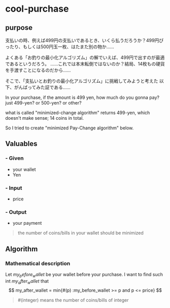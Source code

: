 # cool-purchase

## purpose
支払いの時、例えば499円の支払いであるとき、いくら払うだろうか？499円ぴったり、もしくは500円玉一枚、はたまた別の物か……

よくある「お釣りの最小化アルゴリズム」の解でいえば、499円で出すのが最適であるというだろう。
……これでは本末転倒ではないのか？結局、14枚もの硬貨を手渡すことになるのだから……

そこで、「支払いとお釣りの最小化アルゴリズム」に挑戦してみようと考えた
以下、がんばってみた証である……

In your purchase, if the amount is 499 yen, how much do you gonna pay?
just 499-yen? or 500-yen? or other?

what is called "minimized-change algorithm" returns 499-yen, which doesn't make sense; 14 coins in total.

So I tried to create "minimized Pay-Change algorithm" below.

## Valuables

### - Given
- your wallet
- Yen

### - Input
- price

### - Output
- your payment

> the number of coins/bills in your wallet should be minimized

## Algorithm

### Mathematical description
Let $my_before_wallet$ be your wallet before your purchase.
I want to find such int $my_after_wallet$ that
$$ my_after_wallet = min{#(p) :my_before_wallet >= p and p <= price} $$

> #(integer) means the number of coins/bills of integer
